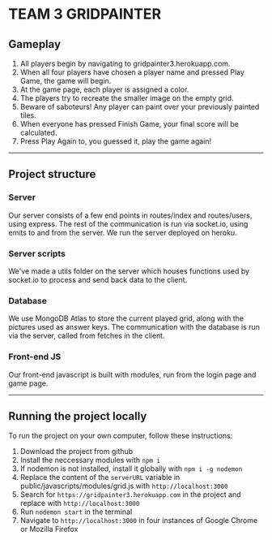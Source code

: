 # TEAM 3 GRIDPAINTER

## Gameplay
1. All players begin by navigating to gridpainter3.herokuapp.com.
2. When all four players have chosen a player name and pressed Play Game, the game will begin.
3. At the game page, each player is assigned a color.
4. The players try to recreate the smaller image on the empty grid.
5. Beware of saboteurs! Any player can paint over your previously painted tiles.
6. When everyone has pressed Finish Game, your final score will be calculated.
7. Press Play Again to, you guessed it, play the game again!

---

## Project structure

### Server
Our server consists of a few end points in routes/index and routes/users, using express.
The rest of the communication is run via socket.io, using emits to and from the server.
We run the server deployed on heroku.

### Server scripts
We've made a utils folder on the server which houses functions used by socket.io to process
and send back data to the client.

### Database
We use MongoDB Atlas to store the current played grid, along with the pictures used as
answer keys. The communication with the database is run via the server, called from
fetches in the client.

### Front-end JS
Our front-end javascript is built with modules, run from the login page and game page.

---

## Running the project locally
To run the project on your own computer, follow these instructions:
1. Download the project from github
2. Install the neccessary modules with `npm i`
3. If nodemon is not installed, install it globally with `npm i -g nodemon`
4. Replace the content of the `serverURL` variable in public/javascripts/modules/grid.js with `http://localhost:3000`
5. Search for `https://gridpainter3.herokuapp.com` in the project and replace with `http://localhost:3000`
6. Run `nodemon start` in the terminal
7. Navigate to `http://localhost:3000` in four instances of Google Chrome or Mozilla Firefox